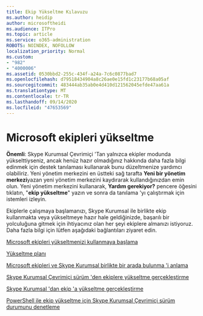```yaml
---
title: Ekip Yükseltme Kılavuzu
ms.author: heidip
author: microsoftheidi
ms.audience: ITPro
ms.topic: article
ms.service: o365-administration
ROBOTS: NOINDEX, NOFOLLOW
localization_priority: Normal
ms.custom:
- "982"
- "4000006"
ms.assetid: 0530bbd2-255c-434f-a24a-7c6c0877bad7
ms.openlocfilehash: d79518434904a8c26ae0e15fd1c23177b68a05af
ms.sourcegitcommit: 483444ab35ab0e4d410d121562045efde47aa61a
ms.translationtype: MT
ms.contentlocale: tr-TR
ms.lasthandoff: 09/14/2020
ms.locfileid: "47653569"
---
```

# <a name="microsoft-teams-upgrade"></a>Microsoft ekipleri yükseltme

**Önemli**: Skype Kurumsal Çevrimiçi 'Tan yalnızca ekipler modunda yükselttiyseniz, ancak henüz hazır olmadığınız hakkında daha fazla bilgi edinmek için destek tanılaması kullanarak bunu düzeltmenize yardımcı olabiliriz. Yeni yönetim merkezini en üstteki sağ tarafta **Yeni bir yönetim merkezi**yazan yeni yönetim merkezini kaydırarak kullandığınızdan emin olun. Yeni yönetim merkezini kullanarak, **Yardım gerekiyor?** pencere öğesini tıklatın, "**ekip yükseltme**" yazın ve sonra da tanılama 'yı çalıştırmak için istemleri izleyin.

Ekiplerle çalışmaya başlamanızı, Skype Kurumsal ile birlikte ekip kullanmakta veya yükseltmeye hazır hale geldiğinizde, başarılı bir yolculuğuna gitmek için ihtiyacınız olan her şeyi ekiplere almanızı istiyoruz. Daha fazla bilgi için lütfen aşağıdaki bağlantıları ziyaret edin.

[Microsoft ekipleri yükseltmenizi kullanmaya başlama](https://docs.microsoft.com/MicrosoftTeams/upgrade-start-here)

[Yükseltme planı](https://docs.microsoft.com/MicrosoftTeams/upgrade-plan-journey)

[Microsoft ekipleri ve Skype Kurumsal birlikte bir arada bulunma 'i anlama](https://docs.microsoft.com/MicrosoftTeams/teams-and-skypeforbusiness-coexistence-and-interoperability)

[Skype Kurumsal Çevrimiçi sürüm 'den ekiplere yükseltme gerçekleştirme](https://docs.microsoft.com/MicrosoftTeams/upgrade-to-teams-execute-skypeforbusinessonline)

[Skype Kurumsal 'dan ekip 'a yükseltme gerçekleştirme](https://docs.microsoft.com/MicrosoftTeams/upgrade-to-teams-execute-skypeforbusinesshybridonprem)
 
[PowerShell ile ekip yükseltme için Skype Kurumsal Çevrimiçi sürüm durumunu denetleme](https://docs.microsoft.com/powershell/module/skype/get-csteamsupgradestatus?view=skype-ps)